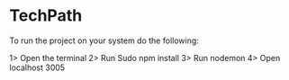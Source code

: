 # TechPath

To run the project on your system do the following:

1> Open the terminal
2> Run Sudo npm install
3> Run nodemon
4> Open localhost 3005
